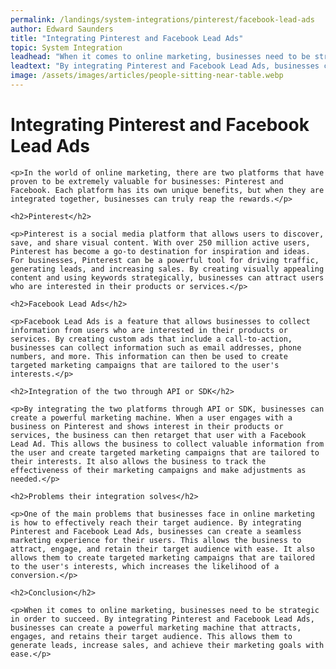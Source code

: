 ```yaml
---
permalink: /landings/system-integrations/pinterest/facebook-lead-ads
author: Edward Saunders
title: "Integrating Pinterest and Facebook Lead Ads"
topic: System Integration
leadhead: "When it comes to online marketing, businesses need to be strategic in order to succeed"
leadtext: "By integrating Pinterest and Facebook Lead Ads, businesses can create a powerful marketing machine that attracts, engages, and retains their target audience. This allows them to generate leads, increase sales, and achieve their marketing goals with ease."
image: /assets/images/articles/people-sitting-near-table.webp
---
```

<div class="arttext">
	<h1>Integrating Pinterest and Facebook Lead Ads</h1>

	<p>In the world of online marketing, there are two platforms that have proven to be extremely valuable for businesses: Pinterest and Facebook. Each platform has its own unique benefits, but when they are integrated together, businesses can truly reap the rewards.</p>

	<h2>Pinterest</h2>

	<p>Pinterest is a social media platform that allows users to discover, save, and share visual content. With over 250 million active users, Pinterest has become a go-to destination for inspiration and ideas. For businesses, Pinterest can be a powerful tool for driving traffic, generating leads, and increasing sales. By creating visually appealing content and using keywords strategically, businesses can attract users who are interested in their products or services.</p>

	<h2>Facebook Lead Ads</h2>

	<p>Facebook Lead Ads is a feature that allows businesses to collect information from users who are interested in their products or services. By creating custom ads that include a call-to-action, businesses can collect information such as email addresses, phone numbers, and more. This information can then be used to create targeted marketing campaigns that are tailored to the user's interests.</p>

	<h2>Integration of the two through API or SDK</h2>

	<p>By integrating the two platforms through API or SDK, businesses can create a powerful marketing machine. When a user engages with a business on Pinterest and shows interest in their products or services, the business can then retarget that user with a Facebook Lead Ad. This allows the business to collect valuable information from the user and create targeted marketing campaigns that are tailored to their interests. It also allows the business to track the effectiveness of their marketing campaigns and make adjustments as needed.</p>

	<h2>Problems their integration solves</h2>

	<p>One of the main problems that businesses face in online marketing is how to effectively reach their target audience. By integrating Pinterest and Facebook Lead Ads, businesses can create a seamless marketing experience for their users. This allows the business to attract, engage, and retain their target audience with ease. It also allows them to create targeted marketing campaigns that are tailored to the user's interests, which increases the likelihood of a conversion.</p>

	<h2>Conclusion</h2>

	<p>When it comes to online marketing, businesses need to be strategic in order to succeed. By integrating Pinterest and Facebook Lead Ads, businesses can create a powerful marketing machine that attracts, engages, and retains their target audience. This allows them to generate leads, increase sales, and achieve their marketing goals with ease.</p>

</div>